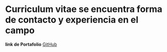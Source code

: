 # Curriculum vitae se encuentra forma de contacto y experiencia en el campo

**link de Portafolio** [GitHub](https://github.com/JoanEspitia/portafolio.git)

